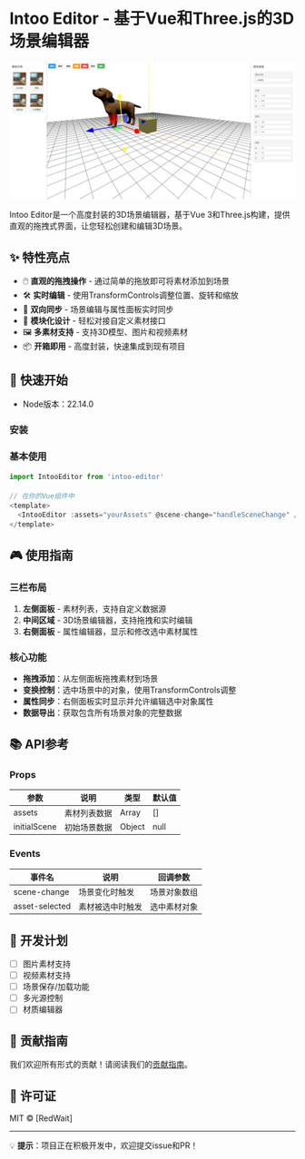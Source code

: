 
# Intoo Editor - 基于Vue和Three.js的3D场景编辑器

![项目截图](./src/assets/screenShot.png)

Intoo Editor是一个高度封装的3D场景编辑器，基于Vue 3和Three.js构建，提供直观的拖拽式界面，让您轻松创建和编辑3D场景。

## ✨ 特性亮点

- 🖱️ **直观的拖拽操作** - 通过简单的拖放即可将素材添加到场景
- 🛠️ **实时编辑** - 使用TransformControls调整位置、旋转和缩放
- 🔄 **双向同步** - 场景编辑与属性面板实时同步
- 🧩 **模块化设计** - 轻松对接自定义素材接口
- 🖼️ **多素材支持** - 支持3D模型、图片和视频素材
- 📦 **开箱即用** - 高度封装，快速集成到现有项目

## 🚀 快速开始
- Node版本：22.14.0

### 安装



### 基本使用

```javascript
import IntooEditor from 'intoo-editor'

// 在你的Vue组件中
<template>
  <IntooEditor :assets="yourAssets" @scene-change="handleSceneChange" />
</template>
```

## 🎮 使用指南

### 三栏布局

1. **左侧面板** - 素材列表，支持自定义数据源
2. **中间区域** - 3D场景编辑器，支持拖拽和实时编辑
3. **右侧面板** - 属性编辑器，显示和修改选中素材属性

### 核心功能

- **拖拽添加**：从左侧面板拖拽素材到场景
- **变换控制**：选中场景中的对象，使用TransformControls调整
- **属性同步**：右侧面板实时显示并允许编辑选中对象属性
- **数据导出**：获取包含所有场景对象的完整数据

## 📚 API参考

### Props

| 参数 | 说明 | 类型 | 默认值 |
|------|------|------|--------|
| assets | 素材列表数据 | Array | [] |
| initialScene | 初始场景数据 | Object | null |

### Events

| 事件名 | 说明 | 回调参数 |
|-------|------|---------|
| scene-change | 场景变化时触发 | 场景对象数组 |
| asset-selected | 素材被选中时触发 | 选中素材对象 |

## 🌱 开发计划

- [ ] 图片素材支持
- [ ] 视频素材支持
- [ ] 场景保存/加载功能
- [ ] 多光源控制
- [ ] 材质编辑器

## 🤝 贡献指南

我们欢迎所有形式的贡献！请阅读我们的[贡献指南](CONTRIBUTING.md)。

## 📄 许可证

MIT © [RedWait]

---

💡 **提示**：项目正在积极开发中，欢迎提交issue和PR！

